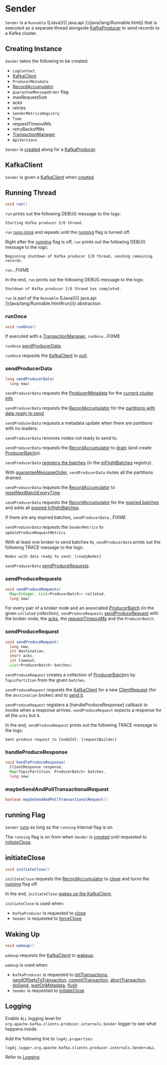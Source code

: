 # Sender

`Sender` is a `Runnable` ([Java]({{ java.api }}/java/lang/Runnable.html)) that is executed as a separate thread alongside [KafkaProducer](KafkaProducer.md#sender) to send records to a Kafka cluster.

## Creating Instance

`Sender` takes the following to be created:

* <span id="logContext"> `LogContext`
* [KafkaClient](#client)
* <span id="metadata"> `ProducerMetadata`
* <span id="accumulator"> [RecordAccumulator](RecordAccumulator.md)
* <span id="guaranteeMessageOrder"> `guaranteeMessageOrder` flag
* <span id="maxRequestSize"> maxRequestSize
* <span id="acks"> acks
* <span id="retries"> retries
* <span id="metricsRegistry"> `SenderMetricsRegistry`
* <span id="time"> `Time`
* <span id="requestTimeoutMs"> requestTimeoutMs
* <span id="retryBackoffMs"> retryBackoffMs
* <span id="transactionManager"> [TransactionManager](TransactionManager.md)
* <span id="apiVersions"> `ApiVersions`

`Sender` is [created](#creating-instance) along for a [KafkaProducer](KafkaProducer.md#sender).

## <span id="client"> KafkaClient

`Sender` is given a [KafkaClient](../KafkaClient.md) when [created](#creating-instance).

## <span id="run"> Running Thread

```java
void run()
```

`run` prints out the following DEBUG message to the logs:

```text
Starting Kafka producer I/O thread.
```

`run` [runs once](#runOnce) and repeats until the [running](#running) flag is turned off.

Right after the [running](#running) flag is off, `run` prints out the following DEBUG message to the logs:

```text
Beginning shutdown of Kafka producer I/O thread, sending remaining records.
```

`run`...FIXME

In the end, `run` prints out the following DEBUG message to the logs:

```text
Shutdown of Kafka producer I/O thread has completed.
```

`run` is part of the `Runnable` ([Java]({{ java.api }}/java/lang/Runnable.html#run())) abstraction.

### <span id="runOnce"> runOnce

```java
void runOnce()
```

If executed with a [TransactionManager](#transactionManager), `runOnce`...FIXME

`runOnce` [sendProducerData](#sendProducerData).

`runOnce` requests the [KafkaClient](#client) to [poll](../KafkaClient.md#poll).

### <span id="sendProducerData"> sendProducerData

```java
long sendProducerData(
  long now)
```

`sendProducerData` requests the [ProducerMetadata](#metadata) for the [current cluster info](../Metadata.md#fetch)

`sendProducerData` requests the [RecordAccumulator](#accumulator) for the [partitions with data ready to send](RecordAccumulator.md#ready).

`sendProducerData` requests a metadata update when there are partitions with no leaders.

`sendProducerData` removes nodes not ready to send to.

`sendProducerData` requests the [RecordAccumulator](#accumulator) to [drain](RecordAccumulator.md#drain) (and create [ProducerBatch](ProducerBatch.md)s).

`sendProducerData` [registers the batches](#addToInflightBatches) (in the [inFlightBatches](#inFlightBatches) registry).

With [guaranteeMessageOrder](#guaranteeMessageOrder), `sendProducerData` mutes all the partitions drained.

`sendProducerData` requests the [RecordAccumulator](#accumulator) to [resetNextBatchExpiryTime](RecordAccumulator.md#resetNextBatchExpiryTime).

`sendProducerData` requests the [RecordAccumulator](#accumulator) for the [expired batches](RecordAccumulator.md#expiredBatches) and adds all [expired InflightBatches](#getExpiredInflightBatches).

If there are any expired batches, `sendProducerData`...FIXME

`sendProducerData` requests the `SenderMetrics` to `updateProduceRequestMetrics`.

With at least one broker to send batches to, `sendProducerData` prints out the following TRACE message to the logs:

```text
Nodes with data ready to send: [readyNodes]
```

`sendProducerData` [sendProduceRequests](#sendProduceRequests).

### <span id="sendProduceRequests"> sendProduceRequests

```java
void sendProduceRequests(
  Map<Integer, List<ProducerBatch>> collated,
  long now)
```

For every pair of a broker node and an associated [ProducerBatch](ProducerBatch.md) (in the given `collated` collection), `sendProduceRequests` [sendProduceRequest](#sendProduceRequest) with the broker node, the [acks](#acks), the [requestTimeoutMs](#requestTimeoutMs) and the `ProducerBatch`.

### <span id="sendProduceRequest"> sendProduceRequest

```java
void sendProduceRequest(
  long now,
  int destination,
  short acks,
  int timeout,
  List<ProducerBatch> batches)
```

`sendProduceRequest` creates a collection of [ProducerBatch](ProducerBatch.md)es by `TopicPartition` from the given `batches`.

`sendProduceRequest` requests the [KafkaClient](#client) for a new [ClientRequest](../KafkaClient.md#newClientRequest) (for the `destination` broker) and to [send it](../KafkaClient.md#send).

`sendProduceRequest` registers a [handleProduceResponse] callback to invoke when a response arrives. `sendProduceRequest` expects a response for all the `acks` but `0`.

In the end, `sendProduceRequest` prints out the following TRACE message to the logs:

```text
Sent produce request to [nodeId]: [requestBuilder]
```

### <span id="handleProduceResponse"> handleProduceResponse

```java
void handleProduceResponse(
  ClientResponse response,
  Map<TopicPartition, ProducerBatch> batches,
  long now)
```

### <span id="maybeSendAndPollTransactionalRequest"> maybeSendAndPollTransactionalRequest

```java
boolean maybeSendAndPollTransactionalRequest()
```

## <span id="running"><span id="isRunning"> running Flag

`Sender` [runs](#run) as long as the `running` internal flag is on.

The `running` flag is on from when `Sender` is [created](#creating-instance) until requested to [initiateClose](#initiateClose).

## <span id="initiateClose"> initiateClose

```java
void initiateClose()
```

`initiateClose` requests the [RecordAccumulator](#accumulator) to [close](RecordAccumulator.md#close) and turns the [running](#running) flag off.

In the end, `initiateClose` [wakes up the KafkaClient](#wakeup).

`initiateClose` is used when:

* `KafkaProducer` is requested to [close](KafkaProducer.md#close)
* `Sender` is requested to [forceClose](#forceClose)

## <span id="wakeup"> Waking Up

```java
void wakeup()
```

`wakeup` requests the [KafkaClient](#client) to [wakeup](../KafkaClient.md#wakeup).

`wakeup` is used when:

* `KafkaProducer` is requested to [initTransactions](KafkaProducer.md#initTransactions), [sendOffsetsToTransaction](KafkaProducer.md#sendOffsetsToTransaction), [commitTransaction](KafkaProducer.md#commitTransaction), [abortTransaction](KafkaProducer.md#abortTransaction), [doSend](KafkaProducer.md#doSend), [waitOnMetadata](KafkaProducer.md#waitOnMetadata), [flush](KafkaProducer.md#flush)
* `Sender` is requested to [initiateClose](#initiateClose)

## Logging

Enable `ALL` logging level for `org.apache.kafka.clients.producer.internals.Sender` logger to see what happens inside.

Add the following line to `log4j.properties`:

```text
log4j.logger.org.apache.kafka.clients.producer.internals.Sender=ALL
```

Refer to [Logging](../../logging.md).
